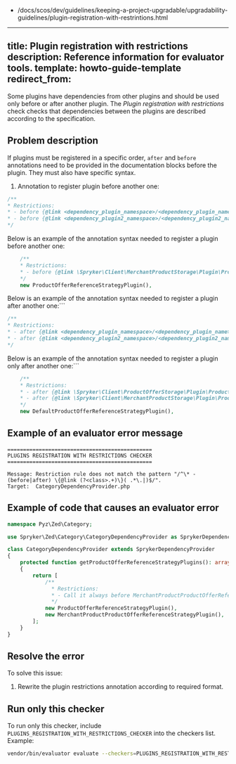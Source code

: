   - /docs/scos/dev/guidelines/keeping-a-project-upgradable/upgradability-guidelines/plugin-registration-with-restrintions.html
---
title: Plugin registration with restrictions
description: Reference information for evaluator tools.
template: howto-guide-template
redirect_from:
---

Some plugins have dependencies from other plugins and should be used only before or after another plugin. The *Plugin registration with restrictions* check checks that dependencies between the plugins are described according to the specification.

## Problem description

If plugins must be registered in a specific order, `after` and `before` annotations need to be provided in the documentation blocks before the plugin. They must also have specific syntax.

1. Annotation to register plugin before another one: 

```php
/**
* Restrictions:
* - before {@link <dependency_plugin_namespace>/<dependency_plugin_name>} <optional_description>
* - before {@link <dependency_plugin2_namespace>/<dependency_plugin2_name>} <optional_description>
*/
```

Below is an example of the annotation syntax needed to register a plugin before another one:

```php
    /**
    * Restrictions:
    * - before {@link \Spryker\Client\MerchantProductStorage\Plugin\ProductOfferStorage\MerchantProductProductOfferReferenceStrategyPlugin} Call it always before MerchantProductProductOfferReferenceStrategyPlugin.
    */
    new ProductOfferReferenceStrategyPlugin(),
```

Below is an example of the annotation syntax needed to register a plugin after another one:```

```php
/**
* Restrictions:
* - after {@link <dependency_plugin_namespace>/<dependency_plugin_name>} <optional_description>
* - after {@link <dependency_plugin2_namespace>/<dependency_plugin2_name>} <optional_description>
*/
```

Below is an example of the annotation syntax needed to register a plugin only after another one:```

```php
    /**
    * Restrictions:
    * - after {@link \Spryker\Client\ProductOfferStorage\Plugin\ProductOfferStorage\ProductOfferReferenceStrategyPlugin}
    * - after {@link \Spryker\Client\MerchantProductStorage\Plugin\ProductOfferStorage\MerchantProductProductOfferReferenceStrategyPlugin} Call it always after ProductOfferReferenceStrategyPlugin and MerchantProductProductOfferReferenceStrategyPlugin.
    */
    new DefaultProductOfferReferenceStrategyPlugin(),
```

## Example of an evaluator error message

```shell
==============================================
PLUGINS REGISTRATION WITH RESTRICTIONS CHECKER
==============================================

Message: Restriction rule does not match the pattern "/^\* - (before|after) \{@link (?<class>.+)\}( .*\.|)$/".
Target:  CategoryDependencyProvider.php
```

## Example of code that causes an evaluator error

```php
namespace Pyz\Zed\Category;

use Spryker\Zed\Category\CategoryDependencyProvider as SprykerDependencyProvider;

class CategoryDependencyProvider extends SprykerDependencyProvider
{
    protected function getProductOfferReferenceStrategyPlugins(): array
    {
        return [
            /**
              * Restrictions:
              * - Call it always before MerchantProductProductOfferReferenceStrategyPlugin.
              */
            new ProductOfferReferenceStrategyPlugin(),
            new MerchantProductProductOfferReferenceStrategyPlugin(),
        ];
    }
}
```

## Resolve the error

To solve this issue:

1. Rewrite the plugin restrictions annotation according to required format.


## Run only this checker
To run only this checker, include `PLUGINS_REGISTRATION_WITH_RESTRICTIONS_CHECKER` into the checkers list. Example:
```bash
vendor/bin/evaluator evaluate --checkers=PLUGINS_REGISTRATION_WITH_RESTRICTIONS_CHECKER
```
